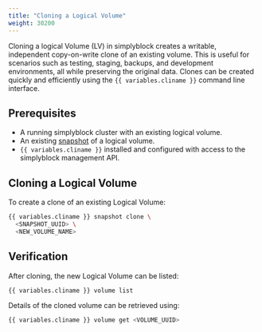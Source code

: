 ```yaml
---
title: "Cloning a Logical Volume"
weight: 30200
---
```


Cloning a logical Volume (LV) in simplyblock creates a writable, independent copy-on-write clone of an existing volume.
This is useful for scenarios such as testing, staging, backups, and development environments, all while preserving the
original data. Clones can be created quickly and efficiently using the `{{ variables.cliname }}` command line interface.

## Prerequisites

- A running simplyblock cluster with an existing logical volume.
- An existing [snapshot](snapshotting.md) of a logical volume.
- `{{ variables.cliname }}` installed and configured with access to the simplyblock management API.

## Cloning a Logical Volume

To create a clone of an existing Logical Volume:

```bash
{{ variables.cliname }} snapshot clone \
  <SNAPSHOT_UUID> \
  <NEW_VOLUME_NAME>
```

## Verification

After cloning, the new Logical Volume can be listed:

```bash
{{ variables.cliname }} volume list
```

Details of the cloned volume can be retrieved using:

```bash
{{ variables.cliname }} volume get <VOLUME_UUID>
```
